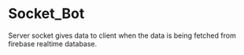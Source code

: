 # Socket_Bot
Server socket gives data to client when the data is being fetched from firebase realtime database.
